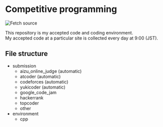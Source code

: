 # Competitive programming

![Fetch source](https://github.com/ecto0310/competitive_programming/workflows/Fetch%20source/badge.svg)

This repository is my accepted code and coding environment.  
My accepted code at a particular site is collected every day at 9:00 (JST).  

## File structure  

- submission  
  - aizu_online_judge (automatic)  
  - atcoder (automatic)  
  - codeforces (automatic)  
  - yukicoder (automatic)  
  - google_code_jam  
  - hackerrank  
  - topcoder  
  - other  
- environment
  - cpp
